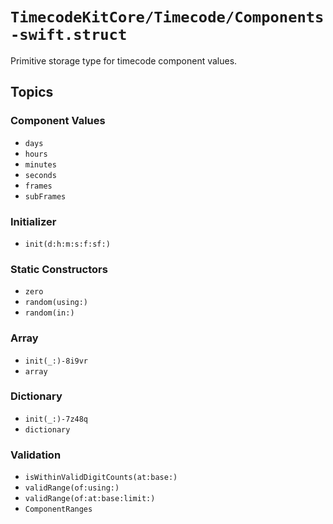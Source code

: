 # ``TimecodeKitCore/Timecode/Components-swift.struct``

Primitive storage type for timecode component values.

## Topics

### Component Values

- ``days``
- ``hours``
- ``minutes``
- ``seconds``
- ``frames``
- ``subFrames``

### Initializer

- ``init(d:h:m:s:f:sf:)``

### Static Constructors

- ``zero``
- ``random(using:)``
- ``random(in:)``

### Array

- ``init(_:)-8i9vr``
- ``array``

### Dictionary

- ``init(_:)-7z48q``
- ``dictionary``

### Validation

- ``isWithinValidDigitCounts(at:base:)``
- ``validRange(of:using:)``
- ``validRange(of:at:base:limit:)``
- ``ComponentRanges``
